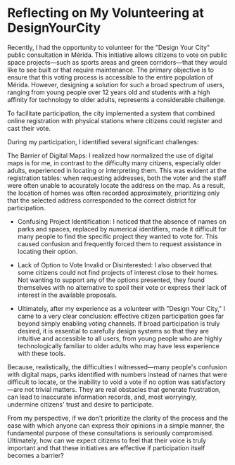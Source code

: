  # Reflecting on My Volunteering at DesignYourCity

Recently, I had the opportunity to volunteer for the "Design Your City" public consultation in Mérida. This initiative allows citizens to vote on public space projects—such as sports areas and green corridors—that they would like to see built or that require maintenance. The primary objective is to ensure that this voting process is accessible to the entire population of Mérida. However, designing a solution for such a broad spectrum of users, ranging from young people over 12 years old and students with a high affinity for technology to older adults, represents a considerable challenge.

To facilitate participation, the city implemented a system that combined online registration with physical stations where citizens could register and cast their vote.

During my participation, I identified several significant challenges:

The Barrier of Digital Maps: I realized how normalized the use of digital maps is for me, in contrast to the difficulty many citizens, especially older adults, experienced in locating or interpreting them. This was evident at the registration tables: when requesting addresses, both the voter and the staff were often unable to accurately locate the address on the map. As a result, the location of homes was often recorded approximately, prioritizing only that the selected address corresponded to the correct district for participation.

- Confusing Project Identification: I noticed that the absence of names on parks and spaces, replaced by numerical identifiers, made it difficult for many people to find the specific project they wanted to vote for. This caused confusion and frequently forced them to request assistance in locating their option.

- Lack of Option to Vote Invalid or Disinterested: I also observed that some citizens could not find projects of interest close to their homes. Not wanting to support any of the options presented, they found themselves with no alternative to spoil their vote or express their lack of interest in the available proposals.

- Ultimately, after my experience as a volunteer with "Design Your City," I came to a very clear conclusion: effective citizen participation goes far beyond simply enabling voting channels. If broad participation is truly desired, it is essential to carefully design systems so that they are intuitive and accessible to all users, from young people who are highly technologically familiar to older adults who may have less experience with these tools.

Because, realistically, the difficulties I witnessed—many people's confusion with digital maps, parks identified with numbers instead of names that were difficult to locate, or the inability to void a vote if no option was satisfactory—are not trivial matters. They are real obstacles that generate frustration, can lead to inaccurate information records, and, most worryingly, undermine citizens' trust and desire to participate.

From my perspective, if we don't prioritize the clarity of the process and the ease with which anyone can express their opinions in a simple manner, the fundamental purpose of these consultations is seriously compromised. Ultimately, how can we expect citizens to feel that their voice is truly important and that these initiatives are effective if participation itself becomes a barrier?